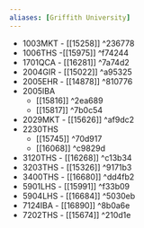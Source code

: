 ```yaml
---
aliases: [Griffith University]
---
```


-   1003MKT -  [[15258]] ^236778
- 1006THS -[[15975]] ^f74244
- 1701QCA - [[16281]] ^7a74d2
-   2004GIR - [[15022]] ^a95325
-   2005EHR - [[14878]] ^810776
-   2005IBA
	-   [[15816]] ^2ea689
	-   [[15817]] ^7b0c54
-   2029MKT - [[15626]] ^af9dc2
-   2230THS
	-   [[15745]] ^70d917
	-   [[16068]] ^c9829d
-   3120THS - [[16268]] ^c13b34
-   3203THS - [[15326]] ^9171b3
-   3400THS - [[16680]] ^dd4fb2
-   5901LHS - [[15991]] ^f33b09
-   5904LHS - [[16684]] ^5030eb
-   7124IBA - [[16890]] ^8b0a6e
-   7202THS - [[15674]] ^210d1e
